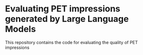 # Evaluating PET impressions generated by Large Language Models

This repository contains the code for evaluating the quality of PET impressions

